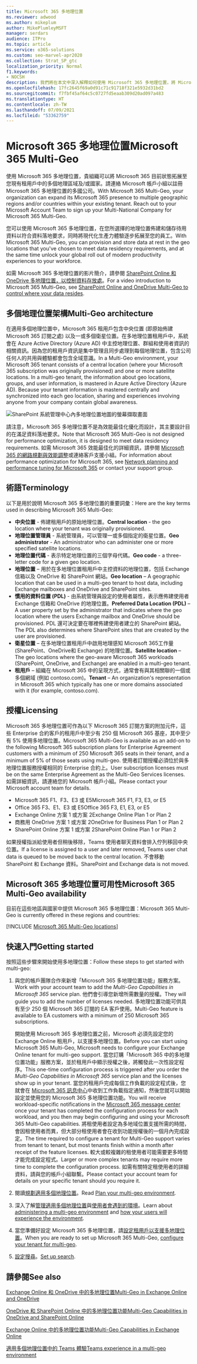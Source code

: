 ```yaml
---
title: Microsoft 365 多地理位置
ms.reviewer: adwood
ms.author: mikeplum
author: MikePlumleyMSFT
manager: serdars
audience: ITPro
ms.topic: article
ms.service: o365-solutions
ms.custom: seo-marvel-apr2020
ms.collection: Strat_SP_gtc
localization_priority: Normal
f1.keywords:
- NOCSH
description: 我們將在本文中深入解釋如何使用 Microsoft 365 多地理位置，將 Microsoft 365 的目前狀態拓展至多個地理區域。
ms.openlocfilehash: 17fc2645f69a0d91c71c91718f321e5932d31bd2
ms.sourcegitcommit: f7fbf45af64c5c0727fd5eaab309d20ad097a483
ms.translationtype: HT
ms.contentlocale: zh-TW
ms.lasthandoff: 07/09/2021
ms.locfileid: "53362759"
---
```

# <a name="microsoft-365-multi-geo"></a><span data-ttu-id="9e23c-103">Microsoft 365 多地理位置</span><span class="sxs-lookup"><span data-stu-id="9e23c-103">Microsoft 365 Multi-Geo</span></span>

<span data-ttu-id="9e23c-p101">使用 Microsoft 365 多地理位置，貴組織可以將 Microsoft 365 目前狀態拓展至您現有租用戶中的多個地理區域及/或國家。請連絡 Microsoft 帳戶小組以註冊 Microsoft 365 多地理位置的多國公司。</span><span class="sxs-lookup"><span data-stu-id="9e23c-p101">With Microsoft 365 Multi-Geo, your organization can expand its Microsoft 365 presence to multiple geographic regions and/or countries within your existing tenant. Reach out to your Microsoft Account Team to sign up your Multi-National Company for Microsoft 365 Multi-Geo.</span></span>
  
<span data-ttu-id="9e23c-106">您可以使用 Microsoft 365 多地理位置，在您所選擇的地理位置佈建和儲存待用資料以符合資料落地要求，同時將現代化生產力體驗逐步拓展至您的員工。</span><span class="sxs-lookup"><span data-stu-id="9e23c-106">With Microsoft 365 Multi-Geo, you can provision and store data at rest in the geo locations that you've chosen to meet data residency requirements, and at the same time unlock your global roll out of modern productivity experiences to your workforce.</span></span>

<span data-ttu-id="9e23c-107">如需 Microsoft 365 多地理位置的影片簡介，請參閱 [SharePoint Online 和 OneDrive 多地理位置，以控制資料存放處](https://www.youtube.com/watch?v=Do9U3JuROhk)。</span><span class="sxs-lookup"><span data-stu-id="9e23c-107">For a video introduction to Microsoft 365 Multi-Geo, see [SharePoint Online and OneDrive Multi-Geo to control where your data resides](https://www.youtube.com/watch?v=Do9U3JuROhk).</span></span>

## <a name="multi-geo-architecture"></a><span data-ttu-id="9e23c-108">多個地理位置架構</span><span class="sxs-lookup"><span data-stu-id="9e23c-108">Multi-Geo architecture</span></span>

<span data-ttu-id="9e23c-p102">在適用多個地理位置中，Microsoft 365 租用戶包含中央位置 (即原始佈建 Microsoft 365 訂閱之處) 以及一或多個衛星位置。在多地理位置租用戶中，系統會在 Azure Active Directory (Azure AD) 中主控地理位置、群組和使用者資訊的相關資訊。因為您的租用戶資訊是集中管理且同步處理到每個地理位置，包含公司任何人的共用與體驗都會包含全域意識。</span><span class="sxs-lookup"><span data-stu-id="9e23c-p102">In a Multi-Geo environment, your Microsoft 365 tenant consists of a central location (where your Microsoft 365 subscription was originally provisioned) and one or more satellite locations. In a multi-geo tenant, the information about geo locations, groups, and user information, is mastered in Azure Active Directory (Azure AD). Because your tenant information is mastered centrally and synchronized into each geo location, sharing and experiences involving anyone from your company contain global awareness.</span></span>

![SharePoint 系統管理中心內多地理位置地圖的螢幕擷取畫面](../media/multi-geo-world-map.png)

<span data-ttu-id="9e23c-113">請注意，Microsoft 365 多地理位置不是為效能最佳化優化而設計，其主要設計目的在滿足資料落地要求。</span><span class="sxs-lookup"><span data-stu-id="9e23c-113">Note that Microsoft 365 Multi-Geo is not designed for performance optimization, it is designed to meet data residency requirements.</span></span> <span data-ttu-id="9e23c-114">如需 Microsoft 365 效能最佳化的詳細資訊，請參閱 [Microsoft 365 的網路規劃與效能調整](https://support.office.com/article/e5f1228c-da3c-4654-bf16-d163daee8848)或連絡客戶支援小組。</span><span class="sxs-lookup"><span data-stu-id="9e23c-114">For information about performance optimization for Microsoft 365, see [Network planning and performance tuning for Microsoft 365](https://support.office.com/article/e5f1228c-da3c-4654-bf16-d163daee8848) or contact your support group.</span></span>

## <a name="terminology"></a><span data-ttu-id="9e23c-115">術語</span><span class="sxs-lookup"><span data-stu-id="9e23c-115">Terminology</span></span>

<span data-ttu-id="9e23c-116">以下是用於說明 Microsoft 365 多地理位置的重要詞彙：</span><span class="sxs-lookup"><span data-stu-id="9e23c-116">Here are the key terms used in describing Microsoft 365 Multi-Geo:</span></span>

- <span data-ttu-id="9e23c-117">**中央位置** - 佈建租用戶的原始地理位置。</span><span class="sxs-lookup"><span data-stu-id="9e23c-117">**Central location** - the geo location where your tenant was originally provisioned.</span></span>
- <span data-ttu-id="9e23c-118">**地理位置管理員** - 系統管理員，可以管理一或多個指定的衛星位置。</span><span class="sxs-lookup"><span data-stu-id="9e23c-118">**Geo administrator** - An administrator who can administer one or more specified satellite locations.</span></span>
- <span data-ttu-id="9e23c-119">**地理位置代碼** - 表示特定地理位置的三個字母代碼。</span><span class="sxs-lookup"><span data-stu-id="9e23c-119">**Geo code** - a three-letter code for a given geo location.</span></span>
- <span data-ttu-id="9e23c-120">**地理位置** – 用於在多地理位置租用戶中主控資料的地理位置，包括 Exchange 信箱以及 OneDrive 和 SharePoint 網站。</span><span class="sxs-lookup"><span data-stu-id="9e23c-120">**Geo location** – A geographic location that can be used in a multi-geo tenant to host data, including Exchange mailboxes and OneDrive and SharePoint sites.</span></span>
- <span data-ttu-id="9e23c-121">**慣用的資料位置 (PDL)** - 由系統管理員設定的使用者屬性，表示應佈建使用者 Exchange 信箱和 OneDrive 的地理位置。</span><span class="sxs-lookup"><span data-stu-id="9e23c-121">**Preferred Data Location (PDL)** – A user property set by the administrator that indicates where the geo location where the users Exchange mailbox and OneDrive should be provisioned.</span></span> <span data-ttu-id="9e23c-122">PDL 還可決定要在哪裡佈建使用者建立的 SharePoint 網站。</span><span class="sxs-lookup"><span data-stu-id="9e23c-122">The PDL also determines where SharePoint sites that are created by the user are provisioned.</span></span>
- <span data-ttu-id="9e23c-123">**衛星位置** – 在多地理位置租用戶中啟用地理感知 Microsoft 365工作量 (SharePoint、OneDrive和 Exchange) 的地理位置。</span><span class="sxs-lookup"><span data-stu-id="9e23c-123">**Satellite location** – The geo locations where the geo-aware Microsoft 365 workloads (SharePoint, OneDrive, and Exchange) are enabled in a multi-geo tenant.</span></span>
- <span data-ttu-id="9e23c-124">**租用戶** – 組織在 Microsoft 365 中的呈現方式，通常會有與其相關聯的一個或多個網域 (例如 contoso.com)。</span><span class="sxs-lookup"><span data-stu-id="9e23c-124">**Tenant** – An organization's representation in Microsoft 365 which typically has one or more domains associated with it (for example, contoso.com).</span></span>

## <a name="licensing"></a><span data-ttu-id="9e23c-125">授權</span><span class="sxs-lookup"><span data-stu-id="9e23c-125">Licensing</span></span>

<span data-ttu-id="9e23c-126">Microsoft 365 多地理位置可作為以下 Microsoft 365 訂閱方案的附加元件，這些 Enterprise 合約客戶的租用戶中至少有 250 個 Microsoft 365 基座，其中至少有 5% 使用多地理位置。</span><span class="sxs-lookup"><span data-stu-id="9e23c-126">Microsoft 365 Multi-Geo is available as an add-on to the following Microsoft 365 subscription plans for Enterprise Agreement customers with a minimum of 250 Microsoft 365 seats in their tenant, and a minimum of 5% of those seats using multi-geo.</span></span> <span data-ttu-id="9e23c-127">使用者訂閱授權必須位於與多地理位置服務授權相同的 Enterprise 合約上。</span><span class="sxs-lookup"><span data-stu-id="9e23c-127">User subscription licenses must be on the same Enterprise Agreement as the Multi-Geo Services licenses.</span></span> <span data-ttu-id="9e23c-128">如需詳細資訊，請連絡您的 Microsoft 帳戶小組。</span><span class="sxs-lookup"><span data-stu-id="9e23c-128">Please contact your Microsoft account team for details.</span></span>

- <span data-ttu-id="9e23c-129">Microsoft 365 F1、F3、E3 或 E5</span><span class="sxs-lookup"><span data-stu-id="9e23c-129">Microsoft 365 F1, F3, E3, or E5</span></span>
- <span data-ttu-id="9e23c-130">Office 365 F3、E1、E3 或 E5</span><span class="sxs-lookup"><span data-stu-id="9e23c-130">Office 365 F3, E1, E3, or E5</span></span>
- <span data-ttu-id="9e23c-131">Exchange Online 方案 1 或方案 2</span><span class="sxs-lookup"><span data-stu-id="9e23c-131">Exchange Online Plan 1 or Plan 2</span></span>
- <span data-ttu-id="9e23c-132">商務用 OneDrive 方案 1 或方案 2</span><span class="sxs-lookup"><span data-stu-id="9e23c-132">OneDrive for Business Plan 1 or Plan 2</span></span>
- <span data-ttu-id="9e23c-133">SharePoint Online 方案 1 或方案 2</span><span class="sxs-lookup"><span data-stu-id="9e23c-133">SharePoint Online Plan 1 or Plan 2</span></span>

<span data-ttu-id="9e23c-134">如果授權指派給使用者但稍後移除，Teams 使用者聊天資料會排入佇列移回中央位置。</span><span class="sxs-lookup"><span data-stu-id="9e23c-134">If a license is assigned to a user and later removed, Teams user chat data is queued to be moved back to the central location.</span></span> <span data-ttu-id="9e23c-135">不會移動 SharePoint 和 Exchange 資料。</span><span class="sxs-lookup"><span data-stu-id="9e23c-135">SharePoint and Exchange data is not moved.</span></span>

## <a name="microsoft-365-multi-geo-availability"></a><span data-ttu-id="9e23c-136">Microsoft 365 多地理位置可用性</span><span class="sxs-lookup"><span data-stu-id="9e23c-136">Microsoft 365 Multi-Geo availability</span></span>

<span data-ttu-id="9e23c-137">目前在這些地區與國家中提供 Microsoft 365 多地理位置：</span><span class="sxs-lookup"><span data-stu-id="9e23c-137">Microsoft 365 Multi-Geo is currently offered in these regions and countries:</span></span>

[!INCLUDE [Microsoft 365 Multi-Geo locations](../includes/microsoft-365-multi-geo-locations.md)]

## <a name="getting-started"></a><span data-ttu-id="9e23c-138">快速入門</span><span class="sxs-lookup"><span data-stu-id="9e23c-138">Getting started</span></span>

<span data-ttu-id="9e23c-139">按照這些步驟來開始使用多地理位置：</span><span class="sxs-lookup"><span data-stu-id="9e23c-139">Follow these steps to get started with multi-geo:</span></span>

1. <span data-ttu-id="9e23c-140">與您的帳戶團隊合作來新增「Microsoft 365 多地理位置功能」服務方案。</span><span class="sxs-lookup"><span data-stu-id="9e23c-140">Work with your account team to add the _Multi-Geo Capabilities in Microsoft 365_ service plan.</span></span> <span data-ttu-id="9e23c-141">他們會引導您新增所需數量的授權。</span><span class="sxs-lookup"><span data-stu-id="9e23c-141">They will guide you to add the number of licenses needed.</span></span> <span data-ttu-id="9e23c-142">多地理位置功能可供具有至少 250 個 Microsoft 365 訂閱的 EA 客戶使用。</span><span class="sxs-lookup"><span data-stu-id="9e23c-142">Multi-Geo feature is available to EA customers with a minimum of 250 Microsoft 365 subscriptions.</span></span>

   <span data-ttu-id="9e23c-143">開始使用 Microsoft 365 多地理位置之前，Microsoft 必須先設定您的 Exchange Online 租用戶，以支援多地理位置。</span><span class="sxs-lookup"><span data-stu-id="9e23c-143">Before you can start using Microsoft 365 Multi-Geo, Microsoft needs to configure your Exchange Online tenant for multi-geo support.</span></span> <span data-ttu-id="9e23c-144">當您訂購「Microsoft 365 中的多地理位置功能」服務方案，並於租用戶中顯示授權之後，將觸發此一次性設定程序。</span><span class="sxs-lookup"><span data-stu-id="9e23c-144">This one-time configuration process is triggered after you order the *Multi-Geo Capabilities in Microsoft 365* service plan and the licenses show up in your tenant.</span></span> <span data-ttu-id="9e23c-145">當您的租用戶完成每個工作負載的設定程式後，您就會在 [Microsoft 365 訊息中心](https://support.office.com/article/38FB3333-BFCC-4340-A37B-DEDA509C2093)中收到工作負載指定通知，然後您就可以開始設定並使用您的 Microsoft 365 多地理位置功能。</span><span class="sxs-lookup"><span data-stu-id="9e23c-145">You will receive workload-specific notifications in the [Microsoft 365 message center](https://support.office.com/article/38FB3333-BFCC-4340-A37B-DEDA509C2093) once your tenant has completed the configuration process for each workload, and you then may begin configuring and using your Microsoft 365 Multi-Geo capabilities.</span></span> <span data-ttu-id="9e23c-146">將租使用者設定為多地域位置支援所需的時間，會因租使用者而異，但大部分租使用者會在收到功能授權後的一個月內完成設定。</span><span class="sxs-lookup"><span data-stu-id="9e23c-146">The time required to configure a tenant for Multi-Geo support varies from tenant to tenant, but most tenants finish within a month after receipt of the feature licenses.</span></span> <span data-ttu-id="9e23c-147">較大或較複雜的租使用者可能需要更多時間才能完成設定程式。</span><span class="sxs-lookup"><span data-stu-id="9e23c-147">Larger or more complex tenants may require more time to complete the configuration process.</span></span> <span data-ttu-id="9e23c-148">如需有關特定租使用者的詳細資料，請與您的帳戶小組聯繫。</span><span class="sxs-lookup"><span data-stu-id="9e23c-148">Please contact your account team for details on your specific tenant should you require it.</span></span>

2. <span data-ttu-id="9e23c-149">閱讀[規劃適用多個地理位置](plan-for-multi-geo.md)。</span><span class="sxs-lookup"><span data-stu-id="9e23c-149">Read [Plan your multi-geo environment](plan-for-multi-geo.md).</span></span>

3. <span data-ttu-id="9e23c-150">深入了解[管理適用多個地理位置](administering-a-multi-geo-environment.md)與[使用者會遇到的環境](multi-geo-user-experience.md)。</span><span class="sxs-lookup"><span data-stu-id="9e23c-150">Learn about [administering a multi-geo environment](administering-a-multi-geo-environment.md) and [how your users will experience the environment](multi-geo-user-experience.md).</span></span>

4. <span data-ttu-id="9e23c-151">當您準備好設定 Microsoft 365 多地理位置，請[設定租用戶以支援多地理位置](multi-geo-tenant-configuration.md)。</span><span class="sxs-lookup"><span data-stu-id="9e23c-151">When you are ready to set up Microsoft 365 Multi-Geo, [configure your tenant for multi-geo](multi-geo-tenant-configuration.md).</span></span>

5. <span data-ttu-id="9e23c-152">[設定搜尋](configure-search-for-multi-geo.md)。</span><span class="sxs-lookup"><span data-stu-id="9e23c-152">[Set up search](configure-search-for-multi-geo.md).</span></span>

## <a name="see-also"></a><span data-ttu-id="9e23c-153">請參閱</span><span class="sxs-lookup"><span data-stu-id="9e23c-153">See also</span></span>

[<span data-ttu-id="9e23c-154">Exchange Online 和 OneDrive 中的多地理位置</span><span class="sxs-lookup"><span data-stu-id="9e23c-154">Multi-Geo in Exchange Online and OneDrive</span></span>](https://Aka.ms/GoMultiGeo)

[<span data-ttu-id="9e23c-155">OneDrive 和 SharePoint Online 中的多地理位置功能</span><span class="sxs-lookup"><span data-stu-id="9e23c-155">Multi-Geo Capabilities in OneDrive and SharePoint Online</span></span>](multi-geo-capabilities-in-onedrive-and-sharepoint-online-in-microsoft-365.md)

[<span data-ttu-id="9e23c-156">Exchange Online 中的多地理位置功能</span><span class="sxs-lookup"><span data-stu-id="9e23c-156">Multi-Geo Capabilities in Exchange Online</span></span>](multi-geo-capabilities-in-exchange-online.md)

[<span data-ttu-id="9e23c-157">適用多個地理位置中的 Teams 體驗</span><span class="sxs-lookup"><span data-stu-id="9e23c-157">Teams experience in a multi-geo environment</span></span>](/microsoftteams/teams-experience-o365odb-spo-multi-geo)